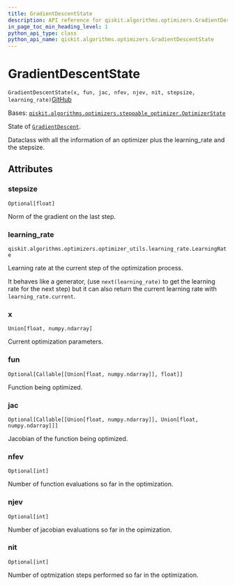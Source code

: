 ```yaml
---
title: GradientDescentState
description: API reference for qiskit.algorithms.optimizers.GradientDescentState
in_page_toc_min_heading_level: 1
python_api_type: class
python_api_name: qiskit.algorithms.optimizers.GradientDescentState
---
```


# GradientDescentState

<span id="qiskit.algorithms.optimizers.GradientDescentState" />

`GradientDescentState(x, fun, jac, nfev, njev, nit, stepsize, learning_rate)`[GitHub](https://github.com/qiskit/qiskit/tree/stable/0.40/qiskit/algorithms/optimizers/gradient_descent.py "view source code")

Bases: [`qiskit.algorithms.optimizers.steppable_optimizer.OptimizerState`](qiskit.algorithms.optimizers.OptimizerState "qiskit.algorithms.optimizers.steppable_optimizer.OptimizerState")

State of [`GradientDescent`](qiskit.algorithms.optimizers.GradientDescent "qiskit.algorithms.optimizers.GradientDescent").

Dataclass with all the information of an optimizer plus the learning\_rate and the stepsize.

## Attributes

<span id="qiskit.algorithms.optimizers.GradientDescentState.stepsize" />

### stepsize

`Optional[float]`

Norm of the gradient on the last step.

<span id="qiskit.algorithms.optimizers.GradientDescentState.learning_rate" />

### learning\_rate

`qiskit.algorithms.optimizers.optimizer_utils.learning_rate.LearningRate`

Learning rate at the current step of the optimization process.

It behaves like a generator, (use `next(learning_rate)` to get the learning rate for the next step) but it can also return the current learning rate with `learning_rate.current`.

<span id="qiskit.algorithms.optimizers.GradientDescentState.x" />

### x

`Union[float, numpy.ndarray]`

Current optimization parameters.

<span id="qiskit.algorithms.optimizers.GradientDescentState.fun" />

### fun

`Optional[Callable[[Union[float, numpy.ndarray]], float]]`

Function being optimized.

<span id="qiskit.algorithms.optimizers.GradientDescentState.jac" />

### jac

`Optional[Callable[[Union[float, numpy.ndarray]], Union[float, numpy.ndarray]]]`

Jacobian of the function being optimized.

<span id="qiskit.algorithms.optimizers.GradientDescentState.nfev" />

### nfev

`Optional[int]`

Number of function evaluations so far in the optimization.

<span id="qiskit.algorithms.optimizers.GradientDescentState.njev" />

### njev

`Optional[int]`

Number of jacobian evaluations so far in the opimization.

<span id="qiskit.algorithms.optimizers.GradientDescentState.nit" />

### nit

`Optional[int]`

Number of optmization steps performed so far in the optimization.

